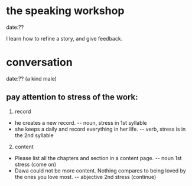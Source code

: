 # the speaking workshop
date:??

I learn how to refine a story, and give feedback.


# conversation
date:?? (a kind male)

## pay attention to stress of the work: 
1. record
  - he creates a new record.    --      noun, stress in 1st syllable
  - she keeps a daily and record everything in her life.  -- verb, stress is in the 2nd syllable
2. content
  - Please list all the chapters and section in a content page. -- noun 1st stress (come on)
  - Dawa could not be more content. Nothing compares to being loved by the ones you love most. -- abjective 2nd stress (continue)
